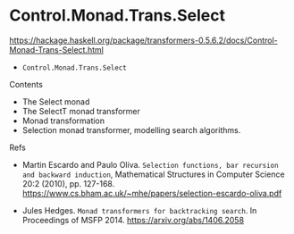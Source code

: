 # Control.Monad.Trans.Select

https://hackage.haskell.org/package/transformers-0.5.6.2/docs/Control-Monad-Trans-Select.html

- `Control.Monad.Trans.Select`

Contents
- The Select monad
- The SelectT monad transformer
- Monad transformation
- Selection monad transformer, modelling search algorithms.

Refs

* Martin Escardo and Paulo Oliva. `Selection functions, bar recursion and backward induction`, Mathematical Structures in Computer Science 20:2 (2010), pp. 127-168. https://www.cs.bham.ac.uk/~mhe/papers/selection-escardo-oliva.pdf

* Jules Hedges. `Monad transformers for backtracking search`. In Proceedings of MSFP 2014. https://arxiv.org/abs/1406.2058
